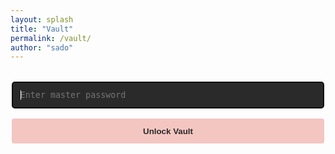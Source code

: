 ```yaml
---
layout: splash
title: "Vault"
permalink: /vault/
author: "sado"
---
```


<div id="vault-unlock" class="unlock-container" style="max-width: 500px; margin: 2rem auto; text-align: center;">
  <input id="master-password" type="password" placeholder="Enter master password" class="unlock-input" 
         style="width: 100%; padding: 0.8rem; margin-bottom: 1rem; font-family: monospace; 
                background: #2a2a2a; color: white; border: 1px solid #444; border-radius: 4px;"
         autofocus>
  <button onclick="unlockVault()" class="unlock-button" 
          style="width: 100%; padding: 0.8rem; background: #f4c6c2; color: #2a2a2a; 
                 border: none; cursor: pointer; border-radius: 4px; font-weight: bold;">
    Unlock Vault
  </button>
  <p id="vault-status" style="margin-top: 1rem; color: #f4c6c2; min-height: 1.5rem;"></p>
</div>

<div id="vault-content" style="max-width: 800px; margin: 2rem auto; display: none;"></div>

<script src="https://cdnjs.cloudflare.com/ajax/libs/crypto-js/4.1.1/crypto-js.min.js"></script>
<script>
// Auto-focus password field on page load
document.addEventListener('DOMContentLoaded', function() {
    document.getElementById('master-password').focus();
});

// Handle Enter key
document.getElementById('master-password').addEventListener('keypress', function(e) {
    if (e.key === 'Enter') unlockVault();
});

async function unlockVault() {
    const password = document.getElementById('master-password').value;
    const status = document.getElementById('vault-status');
    const content = document.getElementById('vault-content');
    const unlockContainer = document.getElementById('vault-unlock');
    
    if (!password) {
        status.textContent = "Please enter the master password";
        return;
    }

    try {
        const response = await fetch('{{ "/assets/locked/vault_data.enc" | relative_url }}');
        
        const encryptedData = await response.text();
        
        // Parse the encrypted data
        const encrypted = CryptoJS.enc.Base64.parse(encryptedData);
        const salt = CryptoJS.lib.WordArray.create(encrypted.words.slice(2, 4), 8);
        const ciphertext = CryptoJS.lib.WordArray.create(encrypted.words.slice(4), encrypted.sigBytes - 16);
        
        // Derive key and IV
        const keyiv = CryptoJS.EvpKDF(password, salt, {
            keySize: 48/4,
            iterations: 1,
            hasher: CryptoJS.algo.MD5
        });
        
        const key = CryptoJS.lib.WordArray.create(keyiv.words.slice(0, 8));
        const iv = CryptoJS.lib.WordArray.create(keyiv.words.slice(8, 12));

        // Decrypt
        const decrypted = CryptoJS.AES.decrypt(
            { ciphertext: ciphertext },
            key,
            { 
                iv: iv,
                padding: CryptoJS.pad.Pkcs7,
                mode: CryptoJS.mode.CBC
            }
        );

        const decryptedText = decrypted.toString(CryptoJS.enc.Utf8);
        if (!decryptedText || !decryptedText.includes('VAULT_START')) {
            throw new Error("Invalid password or corrupted data");
        }

        // Hide the unlock form
        unlockContainer.style.display = 'none';
        
        // Extract and display the content
        const vaultContent = decryptedText.split('VAULT_START')[1].split('VAULT_END')[0];
        content.innerHTML = `
            <div style="background: #2a2a2a; padding: 1.5rem; border-radius: 8px; box-shadow: 0 2px 10px rgba(0,0,0,0.2);">
                <h2 style="margin: 0 0 1.5rem; color: #f4c6c2; padding-bottom: 0.5rem; border-bottom: 1px solid #444; font-size: 1.5rem;">
                    Locked Posts
                </h2>
                <div style="margin-top: 1rem; max-height: 70vh; overflow-y: auto; padding-right: 0.5rem;">
                    ${vaultContent}
                </div>
            </div>
        `;
        content.style.display = 'block';
        status.textContent = '';
        
        // Add copy functionality
        document.querySelectorAll('.copy-btn').forEach(btn => {
            btn.onclick = function() {
                const text = this.getAttribute('data-password');
                navigator.clipboard.writeText(text).then(() => {
                    const original = this.textContent;
                    this.textContent = 'Copied!';
                    this.style.background = '#4CAF50';
                    setTimeout(() => {
                        this.textContent = original;
                        this.style.background = '#3a3a3a';
                    }, 2000);
                });
            };
        });
        
    } catch (err) {
        console.error('Decryption error:', err);
        status.textContent = "Incorrect password or corrupted vault";
        content.style.display = 'none';
    }
}
</script>